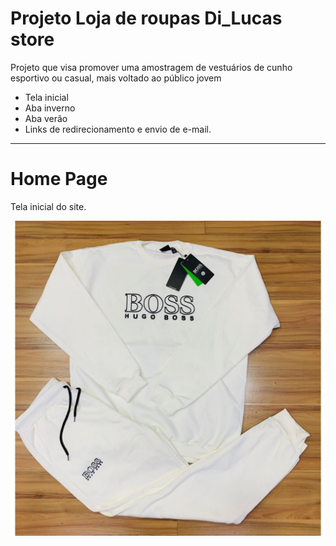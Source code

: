 <h1>Projeto Loja de roupas Di_Lucas store</h1>
<p> Projeto que visa promover uma amostragem de vestuários de cunho esportivo ou casual, mais voltado ao público jovem</p>
<ul>
  <li>Tela inicial</li>
  <li>Aba inverno</li>
  <li>Aba verão</li>
  <li>Links de redirecionamento e envio de e-mail.</li>
</ul>

<hr>
<h1>Home Page</h1>
<p> Tela inicial do site.</p>
<img src="img/boss.jpg">

